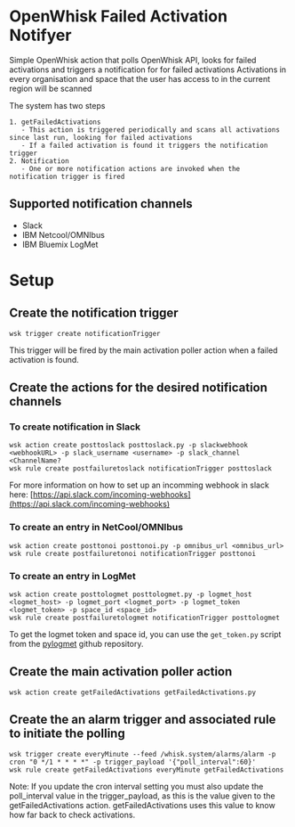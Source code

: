 # OpenWhisk Failed Activation Notifyer

Simple OpenWhisk action that polls OpenWhisk API, looks for failed activations and triggers a notification for for failed activations
Activations in every organisation and space that the user has access to in the current region will be scanned

The system has two steps
    
    1. getFailedActivations
       - This action is triggered periodically and scans all activations since last run, looking for failed activations
       - If a failed activation is found it triggers the notification trigger
    2. Notification
       - One or more notification actions are invoked when the notification trigger is fired


## Supported notification channels

- Slack
- IBM Netcool/OMNIbus
- IBM Bluemix LogMet

# Setup

## Create the notification trigger
```
wsk trigger create notificationTrigger
```
This trigger will be fired by the main activation poller action when a failed activation is found.


## Create the actions for the desired notification channels

### To create notification in Slack
```
wsk action create posttoslack posttoslack.py -p slackwebhook <webhookURL> -p slack_username <username> -p slack_channel <ChannelName?
wsk rule create postfailuretoslack notificationTrigger posttoslack
```
For more information on how to set up an incomming webhook in slack here: [https://api.slack.com/incoming-webhooks](https://api.slack.com/incoming-webhooks)

### To create an entry in NetCool/OMNIbus
```
wsk action create posttonoi posttonoi.py -p omnibus_url <omnibus_url>
wsk rule create postfailuretonoi notificationTrigger posttonoi
```

### To create an entry in LogMet
```
wsk action create posttologmet posttologmet.py -p logmet_host <logmet_host> -p logmet_port <logmet_port> -p logmet_token <logmet_token> -p space_id <space_id>
wsk rule create postfailuretologmet notificationTrigger posttologmet
```
To get the logmet token and space id, you can use the ```get_token.py``` script from the [pylogmet](https://github.com/locke105/pylogmet) github repository.

## Create the main activation poller action
```
wsk action create getFailedActivations getFailedActivations.py
```

## Create the an alarm trigger and associated rule to initiate the polling
```
wsk trigger create everyMinute --feed /whisk.system/alarms/alarm -p cron "0 */1 * * * *" -p trigger_payload '{"poll_interval":60}'
wsk rule create getFailedActivations everyMinute getFailedActivations
```

Note: If you update the cron interval setting you must also update the poll_interval value in the trigger_payload, as this is the value given to the getFailedActivations action. getFailedActivations uses this value to know how far back to check activations.


